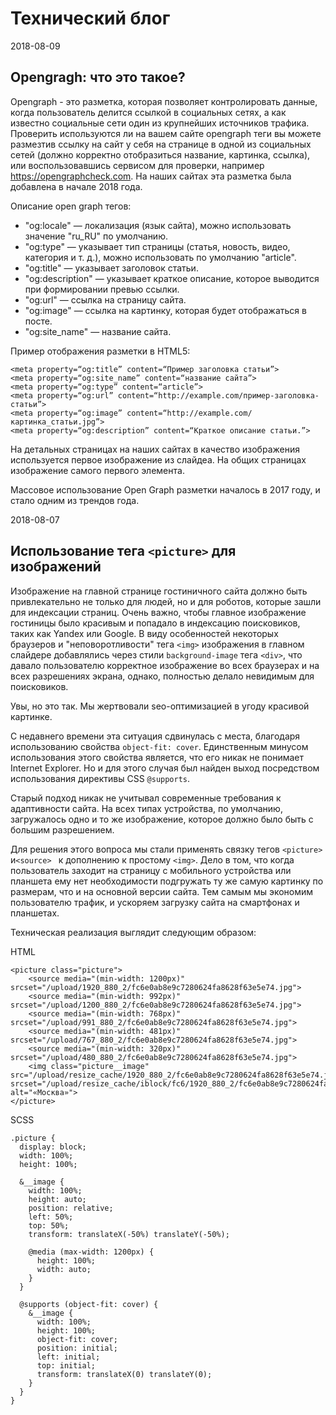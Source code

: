 # Технический блог
2018-08-09

Opengragh: что это такое?
-
Opengraph - это разметка, которая позволяет контролировать данные, когда пользователь делится ссылкой в социальных сетях,
а как известно социальные сети один из крупнейших источников трафика. Проверить используются ли на вашем сайте
opengraph теги вы можете размезтив ссылку на сайт у себя на странице в одной из социальных сетей (должно корректно отобразиться название, картинка, ссылка), или
воспользовавшись сервисом для проверки, например https://opengraphcheck.com.
На наших сайтах эта разметка была добавлена в начале 2018 года.

Описание open graph тегов:

- "og:locale" — локализация (язык сайта), можно использовать значение "ru_RU" по умолчанию.
- "og:type" — указывает тип страницы (статья, новость, видео, категория и т. д.), можно использовать по умолчанию "article".
- "og:title" — указывает заголовок статьи.
- "og:description" — указывает краткое описание, которое выводится при формировании превью ссылки.
- "og:url" — ссылка на страницу сайта.
- "og:image" — ссылка на картинку, которая будет отображаться в посте.
- "og:site_name" — название сайта.

Пример отображения разметки в HTML5:

```
<meta property=“og:title” content=“Пример заголовка статьи”>
<meta property=“og:site_name” content=“название сайта”>
<meta property=“og:type” content=“article”>
<meta property=“og:url” content=“http://example.com/пример-заголовка-статьи”>
<meta property=“og:image” content=“http://example.com/картинка_статьи.jpg”>
<meta property=“og:description” content=“Краткое описание статьи.”>
```

На детальных страницах на наших сайтах в качество изображения используется первое изображение из слайдеа. На общих страницах изображение самого первого элемента.

Массовое использование Open Graph разметки началось в 2017 году, и стало одним из трендов года.




2018-08-07

Использование тега ```<picture>``` для изображений
-
Изображение на главной странице гостиничного сайта должно быть привлекательно не только для людей, но и для роботов, которые зашли для индексации страниц.
Очень важно, чтобы главное изображение гостиницы было красивым и попадало в индексацию поисковиков, таких как Yandex или Google. В виду особенностей некоторых браузеров и "неповоротливости" тега ```<img>```
изображения в главном слайдере добавлялись через стили ```background-image``` тега ```<div>```, что давало пользователю корректное изображение во всех браузерах и на всех разрешениях экрана, 
однако, полностью делало невидимым для поисковиков.

Увы, но это так. Мы жертвовали seo-оптимизацией в угоду красивой картинке. 

С недавнего времени эта ситуация сдвинулась с места, благодаря использованию свойства ```object-fit: cover```.
Единственным минусом использования этого свойства является, что его никак не понимает Internet Explorer. Но и для этого случая был найден выход посредством
использования директивы CSS ```@supports```.

Старый подход никак не учитывал современные требования к адаптивности сайта. На всех типах устройства, по умолчанию, загружалось одно и то же изображение, которое должно было быть с большим разрешением.
 
Для решения этого вопроса мы стали применять связку тегов ```<picture> ``` и```<source> ``` к дополнению к простому ```<img>```. Дело в том, что когда пользователь
заходит на страницу с мобильного устройства или планшета ему нет необходимости подгружать ту же самую картинку по размерам, что и на основной версии сайта. Тем самым мы экономим пользователю трафик, и ускоряем загрузку сайта на смартфонах и планшетах.

Техническая реализация выглядит следующим образом:

HTML

```
<picture class="picture">
    <source media="(min-width: 1200px)" srcset="/upload/1920_880_2/fc6e0ab8e9c7280624fa8628f63e5e74.jpg">
    <source media="(min-width: 992px)" srcset="/upload/1200_880_2/fc6e0ab8e9c7280624fa8628f63e5e74.jpg">
    <source media="(min-width: 768px)" srcset="/upload/991_880_2/fc6e0ab8e9c7280624fa8628f63e5e74.jpg">
    <source media="(min-width: 481px)" srcset="/upload/767_880_2/fc6e0ab8e9c7280624fa8628f63e5e74.jpg">
    <source media="(min-width: 320px)" srcset="/upload/480_880_2/fc6e0ab8e9c7280624fa8628f63e5e74.jpg">
    <img class="picture__image" src="/upload/resize_cache/1920_880_2/fc6e0ab8e9c7280624fa8628f63e5e74.jpg" srcset="/upload/resize_cache/iblock/fc6/1920_880_2/fc6e0ab8e9c7280624fa8628f63e5e74.jpg" alt="«Москва»">
</picture>
```

SCSS

```
.picture {
  display: block;
  width: 100%;
  height: 100%;

  &__image {
    width: 100%;
    height: auto;
    position: relative;
    left: 50%;
    top: 50%;
    transform: translateX(-50%) translateY(-50%);

    @media (max-width: 1200px) {
      height: 100%;
      width: auto;
    }
  }

  @supports (object-fit: cover) {
    &__image {
      width: 100%;
      height: 100%;
      object-fit: cover;
      position: initial;
      left: initial;
      top: initial;
      transform: translateX(0) translateY(0);
    }
  }
}
```
